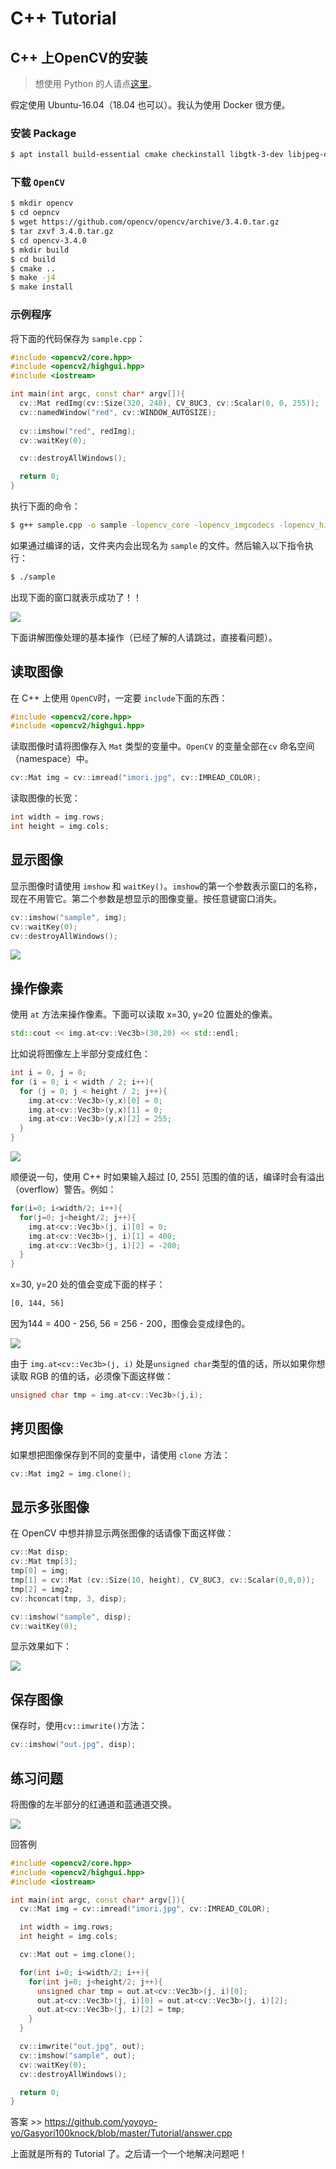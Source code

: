 # C++ Tutorial

## C++ 上OpenCV的安装

> 想使用 Python 的人请点[这里](https://github.com/yoyoyo-yo/Gasyori100knock/blob/master/Tutorial/README.md)。

假定使用 Ubuntu-16.04（18.04 也可以）。我认为使用 Docker 很方便。

### 安装 Package

```bash
$ apt install build-essential cmake checkinstall libgtk-3-dev libjpeg-dev libpng++-dev wget emacs vim sudo
```
### 下载 `OpenCV`

```bash
$ mkdir opencv
$ cd oepncv
$ wget https://github.com/opencv/opencv/archive/3.4.0.tar.gz
$ tar zxvf 3.4.0.tar.gz
$ cd opencv-3.4.0
$ mkdir build
$ cd build
$ cmake ..
$ make -j4
$ make install
```
### 示例程序

将下面的代码保存为 `sample.cpp`：

```cpp
#include <opencv2/core.hpp>
#include <opencv2/highgui.hpp>
#include <iostream>

int main(int argc, const char* argv[]){
  cv::Mat redImg(cv::Size(320, 240), CV_8UC3, cv::Scalar(0, 0, 255));
  cv::namedWindow("red", cv::WINDOW_AUTOSIZE);
  
  cv::imshow("red", redImg);
  cv::waitKey(0);

  cv::destroyAllWindows();

  return 0;
}
```

执行下面的命令：

```bash
$ g++ sample.cpp -o sample -lopencv_core -lopencv_imgcodecs -lopencv_highgui
```

如果通过编译的话，文件夹内会出现名为 `sample` 的文件。然后输入以下指令执行：

```bash
$ ./sample
```

出现下面的窗口就表示成功了！！

![](assets/sample6.png)

下面讲解图像处理的基本操作（已经了解的人请跳过，直接看问题）。

## 读取图像

在 C++ 上使用 `OpenCV`时，一定要 `include`下面的东西：

```cpp
#include <opencv2/core.hpp>
#include <opencv2/highgui.hpp>
```

读取图像时请将图像存入 `Mat` 类型的变量中。`OpenCV` 的变量全部在`cv` 命名空间（namespace）中。

```cpp
cv::Mat img = cv::imread("imori.jpg", cv::IMREAD_COLOR);
```

读取图像的长宽：

```cpp
int width = img.rows;
int height = img.cols;
```

## 显示图像

显示图像时请使用 `imshow` 和 `waitKey()`。`imshow`的第一个参数表示窗口的名称，现在不用管它。第二个参数是想显示的图像变量。按任意键窗口消失。

```cpp
cv::imshow("sample", img);
cv::waitKey(0);
cv::destroyAllWindows();
```

![](assets/sample7.png)

## 操作像素

使用 `at` 方法来操作像素。下面可以读取 x=30, y=20 位置处的像素。

```cpp
std::cout << img.at<cv::Vec3b>(30,20) << std::endl;
```

比如说将图像左上半部分变成红色：

```cpp
int i = 0, j = 0;
for (i = 0; i < width / 2; i++){
  for (j = 0; j < height / 2; j++){
    img.at<cv::Vec3b>(y,x)[0] = 0;
    img.at<cv::Vec3b>(y,x)[1] = 0;
    img.at<cv::Vec3b>(y,x)[2] = 255;
  }
}
```

![](assets/sample8.png)

顺便说一句，使用 C++ 时如果输入超过 [0, 255] 范围的值的话，编译时会有溢出（overflow）警告。例如：

```cpp
for(i=0; i<width/2; i++){
  for(j=0; j<height/2; j++){
    img.at<cv::Vec3b>(j, i)[0] = 0;
    img.at<cv::Vec3b>(j, i)[1] = 400;
    img.at<cv::Vec3b>(j, i)[2] = -200;
  }
}
```
x=30, y=20 处的值会变成下面的样子：

```bash
[0, 144, 56]
```
因为144 = 400 - 256, 56 = 256 - 200，图像会变成绿色的。

![](assets/sample9.png)

由于 `img.at<cv::Vec3b>(j, i)` 处是`unsigned char`类型的值的话，所以如果你想读取 RGB 的值的话，必须像下面这样做：

```cpp
unsigned char tmp = img.at<cv::Vec3b>(j,i);
```

## 拷贝图像

如果想把图像保存到不同的变量中，请使用 `clone` 方法：

```cpp
cv::Mat img2 = img.clone();
```

## 显示多张图像

在 OpenCV 中想并排显示两张图像的话请像下面这样做：

```cpp
cv::Mat disp;
cv::Mat tmp[3];
tmp[0] = img;
tmp[1] = cv::Mat (cv::Size(10, height), CV_8UC3, cv::Scalar(0,0,0));
tmp[2] = img2;
cv::hconcat(tmp, 3, disp);

cv::imshow("sample", disp);
cv::waitKey(0);
```

显示效果如下：

![](assets/sample10.png)

## 保存图像

保存时，使用`cv::imwrite()`方法：

```cpp
cv::imshow("out.jpg", disp);
```

## 练习问题

将图像的左半部分的红通道和蓝通道交换。

![](assets/out_practice.jpg)

回答例

```cpp
#include <opencv2/core.hpp>
#include <opencv2/highgui.hpp>
#include <iostream>

int main(int argc, const char* argv[]){
  cv::Mat img = cv::imread("imori.jpg", cv::IMREAD_COLOR);

  int width = img.rows;
  int height = img.cols;

  cv::Mat out = img.clone();

  for(int i=0; i<width/2; i++){
    for(int j=0; j<height/2; j++){
      unsigned char tmp = out.at<cv::Vec3b>(j, i)[0];
      out.at<cv::Vec3b>(j, i)[0] = out.at<cv::Vec3b>(j, i)[2];
      out.at<cv::Vec3b>(j, i)[2] = tmp;
    }
  }

  cv::imwrite("out.jpg", out);
  cv::imshow("sample", out);
  cv::waitKey(0);
  cv::destroyAllWindows();

  return 0;
}
```

答案 >> https://github.com/yoyoyo-yo/Gasyori100knock/blob/master/Tutorial/answer.cpp

上面就是所有的 Tutorial 了。之后请一个一个地解决问题吧！

